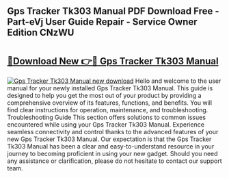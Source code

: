 ## Gps Tracker Tk303 Manual PDF Download Free - Part-eVj User Guide Repair - Service Owner Edition CNzWU

# <h2><a href="http://cf22801.oget.top/?id=Gps+Tracker+Tk303+Manual">🔗Download New 👉🔴 Gps Tracker Tk303 Manual</a></h2>

[![Gps Tracker Tk303 Manual new download](https://i.imgur.com/5g1atiW.png)](http://cf22801.oget.top/?id=Gps+Tracker+Tk303+Manual)
Hello and welcome to the user manual for your newly installed Gps Tracker Tk303 Manual. This guide is designed to help you get the most out of your product by providing a comprehensive overview of its features, functions, and benefits. You will find clear instructions for operation, maintenance, and troubleshooting. Troubleshooting Guide This section offers solutions to common issues encountered while using your Gps Tracker Tk303 Manual. Experience seamless connectivity and control thanks to the advanced features of your new Gps Tracker Tk303 Manual. Our expectation is that the Gps Tracker Tk303 Manual has been a clear and easy-to-understand resource in your journey to becoming proficient in using your new gadget. Should you need any assistance or clarification, please do not hesitate to contact our support team.
